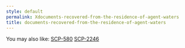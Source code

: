 ```yaml
---
style: default
permalink: Xdocuments-recovered-from-the-residence-of-agent-waters
title: documents-recovered-from-the-residence-of-agent-waters
---
```

You may also like:
[SCP-580](http://scp-wiki.net/scp-580)
[SCP-2246](http://scp-wiki.net/scp-2246)